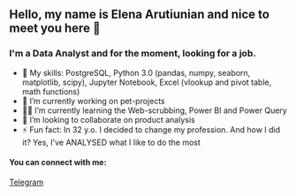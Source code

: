 ## Hello, my name is Elena Arutiunian and nice to meet you here 👋

### I'm a Data Analyst and for the moment, looking for a job. 

- 🦾 My skills: PostgreSQL, Python 3.0 (pandas, numpy, seaborn, matplotlib, scipy), Jupyter Notebook, Excel (vlookup and pivot table, math functions)
- 🔭 I’m currently working on pet-projects
- 👩‍🎓 I’m currently learning the Web-scrubbing, Power BI and Power Query
- 👯 I’m looking to collaborate on product analysis
- ⚡ Fun fact: In 32 y.o. I decided to change my profession. And how I did it? Yes, I've ANALYSED what I like to do the most
  
#### You can connect with me:
[Telegram]('https://t.me/Elena_Arutiunian_1992')
